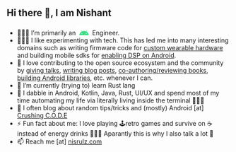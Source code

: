 <h2>Hi there 👋, I am Nishant</h2>

- 👨🏻‍💻 I’m primarily an<img src="https://github.com/nisrulz/nisrulz/blob/master/img/android.png" height=20 />Engineer. 
- 👨🏻‍🔬 I like experimenting with tech. This has led me into many interesting domains such as writing firmware code for [custom wearable hardware](https://www.kickstarter.com/projects/352439100/soundbrenner-core-the-4-in-1-smart-music-tool) and building mobile sdks for [enabling DSP on Android](https://www.businesstoday.in/magazine/features/silverpushs-technology-lets-advertisers-reach-the-consumer-on-multiple-devices/story/206815.html). 
- 🤗 I love contributing to the open source ecosystem and the community by [giving talks](https://crushingcode.nisrulz.com/talks/), [writing blog posts](https://crushingcode.nisrulz.com/archive/), [co-authoring/reviewing books](https://crushingcode.nisrulz.com/showcase/books/), [building Android libraries](https://github.com/nisrulz/nisrulz.github.io#open-source-contributions), etc. whenever I can.
- 🌱 I’m currently (trying to) learn Rust lang
- 💬 I dabble in Android, Kotlin, Java, Rust, UI/UX and spend most of my time automating my life via literally living inside the terminal 🤷🏻‍♂️
- 📝 I often blog about random tips/tricks and (mostly) Android [at] [Crushing C.O.D.E](https://crushingcode.nisrulz.com/)
- ⚡️ Fun fact about me: I love playing 🕹retro games and survive on ☕️ instead of energy drinks 🙇🏻‍♂️ Aparantly this is why I also talk a lot 🤔
- 📫 Reach me [at] [nisrulz.com](www.nisrulz.com)
